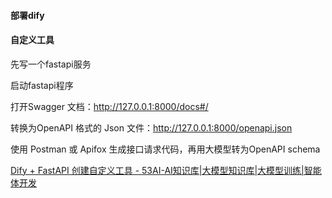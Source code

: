 #### 部署dify







#### 自定义工具

先写一个fastapi服务

启动fastapi程序

打开Swagger 文档：http://127.0.0.1:8000/docs#/

转换为OpenAPI 格式的 Json 文件：http://127.0.0.1:8000/openapi.json

使用 Postman 或 Apifox 生成接口请求代码，再用大模型转为OpenAPI schema

[Dify + FastAPI 创建自定义工具 - 53AI-AI知识库|大模型知识库|大模型训练|智能体开发](https://www.53ai.com/news/dify/2024080694805.html)